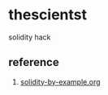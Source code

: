 # thescientst
solidity hack
## reference
1. [solidity-by-example.org](https://solidity-by-example.org/)
